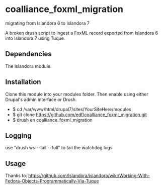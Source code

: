coalliance_foxml_migration
==========================

migrating from Islandora 6 to Islandora 7


A broken drush script to ingest a FoxML record exported from Islandora 6 into Islandora 7 using Tuque.

Dependencies
------------
The Islandora module.

Installation
------------
Clone this module into your modules folder.  Then enable using either Drupal's admin interface or Drush.

* $ cd /var/www/html/drupal7/sites/YourSiteHere/modules
* $ git clone https://github.com/edf/coalliance_foxml_migration.git
* $ drush en coalliance_foxml_migration

Logging
-------
use "drush ws --tail --full" to tail the watchdog logs

Usage
----



Thanks to: https://github.com/Islandora/islandora/wiki/Working-With-Fedora-Objects-Programmatically-Via-Tuque
